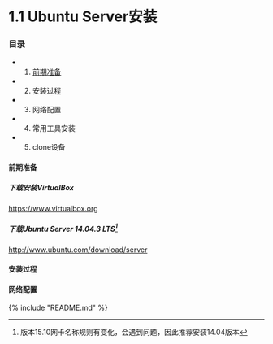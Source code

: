 # 1.1 Ubuntu Server安装
### 目录
- 1) [前期准备](#前期准备)
- 2) 安装过程
- 3) 网络配置
- 4) 常用工具安装
- 5) clone设备

#### 前期准备
##### 下载安装VirtualBox
https://www.virtualbox.org
##### 下载Ubuntu Server 14.04.3 LTS[^1]
http://www.ubuntu.com/download/server
#### 安装过程

#### 网络配置
{% include "README.md" %}
[^1]:版本15.10网卡名称规则有变化，会遇到问题，因此推荐安装14.04版本